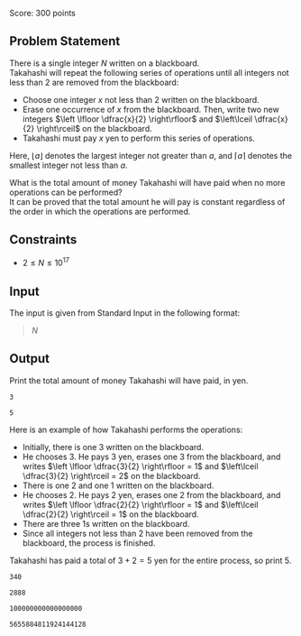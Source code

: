 Score: $300$ points

## Problem Statement

There is a single integer $N$ written on a blackboard.<br>
Takahashi will repeat the following series of operations until all integers not less than $2$ are removed from the blackboard:

- Choose one integer $x$ not less than $2$ written on the blackboard.
- Erase one occurrence of $x$ from the blackboard. Then, write two new integers $\left \lfloor \dfrac{x}{2} \right\rfloor$ and $\left\lceil \dfrac{x}{2} \right\rceil$ on the blackboard.
- Takahashi must pay $x$ yen to perform this series of operations.

Here, $\lfloor a \rfloor$ denotes the largest integer not greater than $a$, and $\lceil a \rceil$ denotes the smallest integer not less than $a$.

What is the total amount of money Takahashi will have paid when no more operations can be performed?<br>
It can be proved that the total amount he will pay is constant regardless of the order in which the operations are performed.

## Constraints

- $2 \leq N \leq 10^{17}$

## Input

The input is given from Standard Input in the following format:

> $N$

## Output

Print the total amount of money Takahashi will have paid, in yen.

```input1
3
```

```output1
5
```

Here is an example of how Takahashi performs the operations:

- Initially, there is one $3$ written on the blackboard.
- He chooses $3$. He pays $3$ yen, erases one $3$ from the blackboard, and writes $\left \lfloor \dfrac{3}{2} \right\rfloor = 1$ and $\left\lceil \dfrac{3}{2} \right\rceil = 2$ on the blackboard.
- There is one $2$ and one $1$ written on the blackboard.
- He chooses $2$. He pays $2$ yen, erases one $2$ from the blackboard, and writes $\left \lfloor \dfrac{2}{2} \right\rfloor = 1$ and $\left\lceil \dfrac{2}{2} \right\rceil = 1$ on the blackboard.
- There are three $1$s written on the blackboard.
- Since all integers not less than $2$ have been removed from the blackboard, the process is finished.

Takahashi has paid a total of $3 + 2 = 5$ yen for the entire process, so print $5$.

```input2
340
```

```output2
2888
```

```input3
100000000000000000
```

```output3
5655884811924144128
```